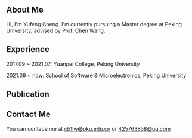 ## About Me
Hi, I'm Yufeng Cheng. I'm currently pursuing a Master degree at Peking University, advised by Prof. Chen Wang.
## Experience
2017.09 ~ 2021.07: Yuanpei College, Peking University

2021.09 ~ now: School of Software & Microelectronics, Peking University
## Publication

## Contact Me
You can contace me at cb1lw@pku.edu.cn or 425763858@qq.com
